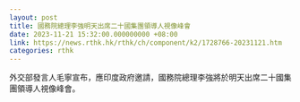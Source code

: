```yaml
---
layout: post
title: 國務院總理李強明天出席二十國集團領導人視像峰會
date: 2023-11-21 15:32:00.000000000 +08:00
link: https://news.rthk.hk/rthk/ch/component/k2/1728766-20231121.htm
categories: rthk
---
```


外交部發言人毛寧宣布，應印度政府邀請，國務院總理李強將於明天出席二十國集團領導人視像峰會。
